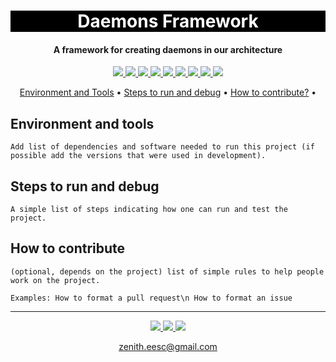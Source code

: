 <h1 align="center" style="color:white; background-color:black">Daemons Framework</h1>
<h4 align="center">A framework for creating daemons in our architecture</h4>

<p align="center">
	<a href="http://zenith.eesc.usp.br/">
    <img src="https://img.shields.io/badge/Zenith-Embarcados-black?style=for-the-badge"/>
    </a>
    <a href="https://eesc.usp.br/">
    <img src="https://img.shields.io/badge/Linked%20to-EESC--USP-black?style=for-the-badge"/>
    </a>
    <a href="https://github.com/zenitheesc/frameworkd/blob/main/LICENSE">
    <img src="https://img.shields.io/github/license/zenitheesc/frameworkd?style=for-the-badge"/>
    </a>
    <a href="https://github.com/zenitheesc/frameworkd/issues">
    <img src="https://img.shields.io/github/issues/zenitheesc/frameworkd?style=for-the-badge"/>
    </a>
    <a href="https://github.com/zenitheesc/frameworkd/commits/main">
    <img src="https://img.shields.io/github/commit-activity/m/zenitheesc/frameworkd?style=for-the-badge">
    </a>
    <a href="https://github.com/zenitheesc/frameworkd/graphs/contributors">
    <img src="https://img.shields.io/github/contributors/zenitheesc/frameworkd?style=for-the-badge"/>
    </a>
    <a href="https://github.com/zenitheesc/frameworkd/commits/main">
    <img src="https://img.shields.io/github/last-commit/zenitheesc/frameworkd?style=for-the-badge"/>
    </a>
    <a href="https://github.com/zenitheesc/frameworkd/issues">
    <img src="https://img.shields.io/github/issues-raw/zenitheesc/frameworkd?style=for-the-badge" />
    </a>
    <a href="https://github.com/zenitheesc/frameworkd/pulls">
    <img src = "https://img.shields.io/github/issues-pr-raw/zenitheesc/frameworkd?style=for-the-badge">
    </a>
</p>

<p align="center">
    <a href="#environment-and-tools">Environment and Tools</a> •
    <a href="#steps-to-run-and-debug">Steps to run and debug</a> •
    <a href="#how-to-contribute">How to contribute?</a> •
</p>

## Environment and tools

`Add list of dependencies and software needed to run this project (if possible add the versions that were used in development).`

## Steps to run and debug

`A simple list of steps indicating how one can run and test the project.`

## How to contribute

`(optional, depends on the project) list of simple rules to help people work on the project.`

`Examples: How to format a pull request\n How to format an issue`

---

<p align="center">
    <a href="http://zenith.eesc.usp.br">
    <img src="https://img.shields.io/badge/Check%20out-Zenith's Oficial Website-black?style=for-the-badge" />
    </a> 
    <a href="https://www.facebook.com/zenitheesc">
    <img src="https://img.shields.io/badge/Like%20us%20on-facebook-blue?style=for-the-badge"/>
    </a> 
    <a href="https://www.instagram.com/zenith_eesc/">
    <img src="https://img.shields.io/badge/Follow%20us%20on-Instagram-red?style=for-the-badge"/>
    </a>

</p>
<p align = "center">
<a href="zenith.eesc@gmail.com">zenith.eesc@gmail.com</a>
</p>

